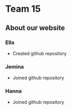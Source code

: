 # Team 15

## About our website 

### Ella 
- Created github repository


### Jemina 

- Joined github repository


### Hanna 

- Joined github repository

